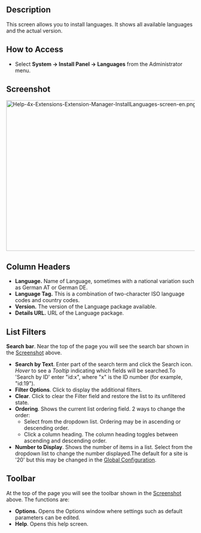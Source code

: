 <!-- Filename: Help4.x:Extensions:_Languages / Display title: Extensions: Languages -->

## Description

This screen allows you to install languages. It shows all available
languages and the actual version.

## How to Access

- Select **System **→** Install Panel **→** Languages** from the
  Administrator menu.

## Screenshot

<img
src="https://docs.joomla.org/images/a/ac/Help-4x-Extensions-Extension-Manager-InstallLanguages-screen-en.png"
decoding="async" data-file-width="800" data-file-height="402"
width="800" height="402"
alt="Help-4x-Extensions-Extension-Manager-InstallLanguages-screen-en.png" />

## Column Headers

- **Language.** Name of Language, sometimes with a national variation
  such as German AT or German DE.
- **Language Tag.** This is a combination of two-character ISO language
  codes and country codes.
- **Version.** The version of the Language package available.
- **Details URL.** URL of the Language package.

## List Filters

**Search bar**. Near the top of the page you will see the search bar
shown in the [Screenshot](#screenshot) above.

- **Search by Text**. Enter part of the search term and click the Search
  icon. *Hover* to see a *Tooltip* indicating which fields will be
  searched.To 'Search by ID' enter "id:x", where "x" is the ID number
  (for example, "id:19").
- **Filter Options**. Click to display the additional filters.
- **Clear**. Click to clear the Filter field and restore the list to its
  unfiltered state.
- **Ordering**. Shows the current list ordering field. 2 ways to change
  the order:
  - Select from the dropdown list. Ordering may be in ascending or
    descending order.
  - Click a column heading. The column heading toggles between ascending
    and descending order.
- **Number to Display**. Shows the number of items in a list. Select
  from the dropdown list to change the number displayed.The default for
  a site is '20' but this may be changed in the [Global
  Configuration](https://docs.joomla.org/Help4.x:Site_Global_Configuration/en#defaultlistlimit "Help4.x:Site Global Configuration/en").

## Toolbar

At the top of the page you will see the toolbar shown in the
[Screenshot](#Screenshot) above. The functions are:

- **Options.** Opens the Options window where settings such as default
  parameters can be edited.
- **Help**. Opens this help screen.
